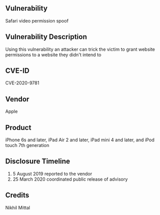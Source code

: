 ## Vulnerability

Safari video permission spoof 

## Vulnerability Description 

Using this vulnerability an attacker can trick the victim to grant website permissions to a website they didn't intend to

## CVE-ID

CVE-2020-9781

## Vendor

Apple

## Product

iPhone 6s and later, iPad Air 2 and later, iPad mini 4 and later, and iPod touch 7th generation

## Disclosure Timeline

1. 5 August 2019 reported to the vendor 
2. 25 March 2020 coordinated public release of advisory

## Credits

Nikhil Mittal
